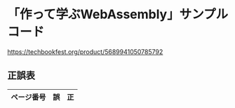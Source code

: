 # 「作って学ぶWebAssembly」サンプルコード

https://techbookfest.org/product/5689941050785792

## 正誤表

| ページ番号 | 誤 | 正 |
| ---- | ---- | ---- |
